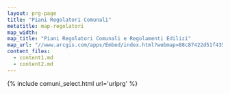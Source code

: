 ```yaml
---
layout: prg-page
title: "Piani Regolatori Comunali"
metatitle: map-regolatori
map_width:
map_title: "Piani Regolatori Comunali e Regolamenti Edilizi"
map_url: "//www.arcgis.com/apps/Embed/index.html?webmap=88c87422d51f4352837f6c38b1be87be&extent=11.451,42.5318,13.4794,43.433&zoom=true&previewImage=false&scale=true&disable_scroll=true&theme=light"
content_files:
  - content1.md
  - content2.md
---
```


{% include comuni_select.html url='urlprg' %}
